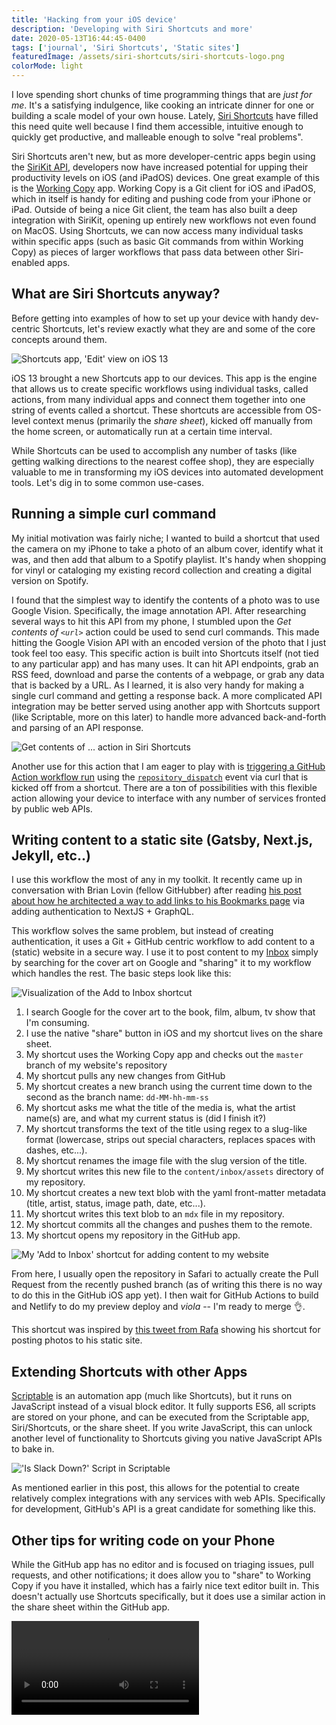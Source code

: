 ```yaml
---
title: 'Hacking from your iOS device'
description: 'Developing with Siri Shortcuts and more'
date: 2020-05-13T16:44:45-0400
tags: ['journal', 'Siri Shortcuts', 'Static sites']
featuredImage: /assets/siri-shortcuts/siri-shortcuts-logo.png
colorMode: light
---
```


I love spending short chunks of time programming things that are _just for me_. It's a satisfying indulgence, like cooking an intricate dinner for one or building a scale model of your own house. Lately, [Siri Shortcuts](https://developer.apple.com/siri/) have filled this need quite well because I find them accessible, intuitive enough to quickly get productive, and malleable enough to solve "real problems".

Siri Shortcuts aren't new, but as more developer-centric apps begin using the [SiriKit API](https://developer.apple.com/documentation/sirikit), developers now have increased potential for upping their productivity levels on iOS (and iPadOS) devices. One great example of this is the [Working Copy](https://workingcopyapp.com/) app. Working Copy is a Git client for iOS and iPadOS, which in itself is handy for editing and pushing code from your iPhone or iPad. Outside of being a nice Git client, the team has also built a deep integration with SiriKit, opening up entirely new workflows not even found on MacOS. Using Shortcuts, we can now access many individual tasks within specific apps (such as basic Git commands from within Working Copy) as pieces of larger workflows that pass data between other Siri-enabled apps.

## What are Siri Shortcuts anyway?

Before getting into examples of how to set up your device with handy dev-centric Shortcuts, let's review exactly what they are and some of the core concepts around them.

<SmallImage>

![Shortcuts app, 'Edit' view on iOS 13](/assets/siri-shortcuts/shortcuts-app-small.png)

</SmallImage>

iOS 13 brought a new Shortcuts app to our devices. This app is the engine that allows us to create specific workflows using individual tasks, called actions, from many individual apps and connect them together into one string of events called a shortcut. These shortcuts are accessible from OS-level context menus (primarily the _share sheet_), kicked off manually from the home screen, or automatically run at a certain time interval.

While Shortcuts can be used to accomplish any number of tasks (like getting walking directions to the nearest coffee shop), they are especially valuable to me in transforming my iOS devices into automated development tools. Let's dig in to some common use-cases.

## Running a simple curl command

My initial motivation was fairly niche; I wanted to build a shortcut that used the camera on my iPhone to take a photo of an album cover, identify what it was, and then add that album to a Spotify playlist. It's handy when shopping for vinyl or cataloging my existing record collection and creating a digital version on Spotify.

I found that the simplest way to identify the contents of a photo was to use Google Vision. Specifically, the image annotation API. After researching several ways to hit this API from my phone, I stumbled upon the _Get contents of `<url>`_ action could be used to send curl commands. This made hitting the Google Vision API with an encoded version of the photo that I just took feel too easy. This specific action is built into Shortcuts itself (not tied to any particular app) and has many uses. It can hit API endpoints, grab an RSS feed, download and parse the contents of a webpage, or grab any data that is backed by a URL. As I learned, it is also very handy for making a single curl command and getting a response back. A more complicated API integration may be better served using another app with Shortcuts support (like Scriptable, more on this later) to handle more advanced back-and-forth and parsing of an API response.

<SmallImage>

![Get contents of ... action in Siri Shortcuts](/assets/siri-shortcuts/get-contents-url-small.png)

</SmallImage>

Another use for this action that I am eager to play with is [triggering a GitHub Action workflow run](https://help.github.com/en/actions/configuring-and-managing-workflows/configuring-a-workflow#triggering-a-workflow-with-events) using the [`repository_dispatch`](https://developer.github.com/v3/repos/#create-a-repository-dispatch-event) event via curl that is kicked off from a shortcut. There are a ton of possibilities with this flexible action allowing your device to interface with any number of services fronted by public web APIs.

## Writing content to a static site (Gatsby, Next.js, Jekyll, etc..)

I use this workflow the most of any in my toolkit. It recently came up in conversation with Brian Lovin (fellow GitHubber) after reading [his post about how he architected a way to add links to his Bookmarks page](https://brianlovin.com/overthought/cookies-authenticate-next-js-apollo-graphql-requests) via adding authentication to NextJS + GraphQL.

This workflow solves the same problem, but instead of creating authentication, it uses a Git + GitHub centric workflow to add content to a (static) website in a secure way. I use it to post content to my [Inbox](/inbox) simply by searching for the cover art on Google and "sharing" it to my workflow which handles the rest. The basic steps look like this:

![Visualization of the Add to Inbox shortcut](/assets/siri-shortcuts/add-to-inbox-illo.png)

1. I search Google for the cover art to the book, film, album, tv show that I'm consuming.
2. I use the native "share" button in iOS and my shortcut lives on the share sheet.
3. My shortcut uses the Working Copy app and checks out the `master` branch of my website's repository
4. My shortcut pulls any new changes from GitHub
5. My shortcut creates a new branch using the current time down to the second as the branch name: `dd-MM-hh-mm-ss`
6. My shortcut asks me what the title of the media is, what the artist name(s) are, and what my current status is (did I finish it?)
7. My shortcut transforms the text of the title using regex to a slug-like format (lowercase, strips out special characters, replaces spaces with dashes, etc...).
8. My shortcut renames the image file with the slug version of the title.
9. My shortcut writes this new file to the `content/inbox/assets` directory of my repository.
10. My shortcut creates a new text blob with the yaml front-matter metadata (title, artist, status, image path, date, etc...).
11. My shortcut writes this text blob to an `mdx` file in my repository.
12. My shortcut commits all the changes and pushes them to the remote.
13. My shortcut opens my repository in the GitHub app.

<SmallImage>

![My 'Add to Inbox' shortcut for adding content to my website](/assets/siri-shortcuts/add-to-inbox-ui-small.png)

</SmallImage>

From here, I usually open the repository in Safari to actually create the Pull Request from the recently pushed branch (as of writing this there is no way to do this in the GitHub iOS app yet). I then wait for GitHub Actions to build and Netlify to do my preview deploy and _viola_ -- I'm ready to merge 👌.

This shortcut was inspired by [this tweet from Rafa](https://twitter.com/rafahari/status/1239682156919762946?s=21) showing his shortcut for posting photos to his static site.

## Extending Shortcuts with other Apps

[Scriptable](https://scriptable.app) is an automation app (much like Shortcuts), but it runs on JavaScript instead of a visual block editor. It fully supports ES6, all scripts are stored on your phone, and can be executed from the Scriptable app, Siri/Shortcuts, or the share sheet. If you write JavaScript, this can unlock another level of functionality to Shortcuts giving you native JavaScript APIs to bake in.

<SmallImage>

!['Is Slack Down?' Script in Scriptable](/assets/siri-shortcuts/scriptable-small.png)

</SmallImage>

As mentioned earlier in this post, this allows for the potential to create relatively complex integrations with any services with web APIs. Specifically for development, GitHub's API is a great candidate for something like this.

## Other tips for writing code on your Phone

While the GitHub app has no editor and is focused on triaging issues, pull requests, and other notifications; it does allow you to "share" to Working Copy if you have it installed, which has a fairly nice text editor built in. This doesn't actually use Shortcuts specifically, but it does use a similar action in the share sheet within the GitHub app.

<Video src="/assets/siri-shortcuts/working-copy-to-gh.mp4" alt="Video showing sharing between GitHub iOS app and Working Copy iOS app" className="small-image" controls loop />
